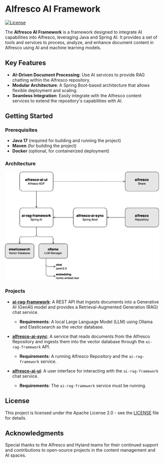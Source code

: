 # Alfresco AI Framework

[![License](https://img.shields.io/badge/license-Apache%202.0-blue.svg)](https://opensource.org/licenses/Apache-2.0)

The **Alfresco AI Framework** is a framework designed to integrate AI capabilities into Alfresco, leveraging Java and Spring AI. It provides a set of tools and services to process, analyze, and enhance document content in Alfresco using AI and machine learning models.

## Key Features

- **AI-Driven Document Processing**: Use AI services to provide RAG chatting within the Alfresco repository.
- **Modular Architecture**: A Spring Boot-based architecture that allows flexible deployment and scaling.
- **Seamless Integration**: Easily integrate with the Alfresco content services to extend the repository's capabilities with AI.

## Getting Started

### Prerequisites

- **Java 17** (required for building and running the project)
- **Maven** (for building the project)
- **Docker** (optional, for containerized deployment)

### Architecture

![Architecture Diagram](docs/alfresco-ai-framework.png)

### Projects

* **[ai-rag-framework](ai-rag-framework)**: A REST API that ingests documents into a Generative AI (GenAI) model and provides a Retrieval-Augmented Generation (RAG) chat service.
  - **Requirements**: A local Large Language Model (LLM) using Ollama and Elasticsearch as the vector database.

* **[alfresco-ai-sync](alfresco-ai-sync)**: A service that reads documents from the Alfresco Repository and ingests them into the vector database through the `ai-rag-framework` API.
  - **Requirements**: A running Alfresco Repository and the `ai-rag-framework` service.

* **[alfresco-ai-ui](alfresco-ai-ui)**: A user interface for interacting with the `ai-rag-framework` chat service.
  - **Requirements**: The `ai-rag-framework` service must be running.

## License

This project is licensed under the Apache License 2.0 - see the [LICENSE](LICENSE) file for details.

## Acknowledgments

Special thanks to the Alfresco and Hyland teams for their continued support and contributions to open-source projects in the content management and AI spaces.